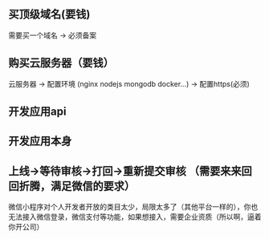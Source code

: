 
## 买顶级域名(要钱)
需要买一个域名 -> 必须备案
## 购买云服务器（要钱）

云服务器 -> 配置环境 (nginx nodejs mongodb docker...) -> 配置https(必须)

## 开发应用api

## 开发应用本身

## 上线->等待审核->打回->重新提交审核 （需要来来回回折腾，满足微信的要求）

微信小程序对个人开发者开放的类目太少，局限太多了（其他平台一样的），你也无法接入微信登录，微信支付等功能，如果想接入，需要企业资质（所以啊，逼着你开公司）
